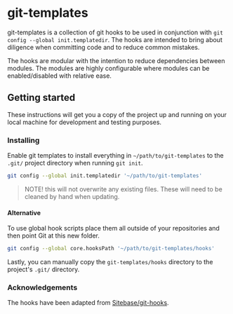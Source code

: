 # git-templates

git-templates is a collection of git hooks to be used in conjunction with `git config --global init.templatedir`. The hooks are intended to bring about diligence when committing code and to reduce common mistakes.

The hooks are modular with the intention to reduce dependencies between modules. The modules are highly configurable where modules can be enabled/disabled with relative ease. 

## Getting started

These instructions will get you a copy of the project up and running on your local machine for development and testing purposes.

### Installing

Enable git templates to install everything in `~/path/to/git-templates` to the `.git/` project directory when running `git init`.

```bash
git config --global init.templatedir '~/path/to/git-templates'
```

> NOTE! this will not overwrite any existing files. These will need to be cleaned by hand when updating.

#### Alternative

To use global hook scripts place them all outside of your repositories and then point Git at this new folder.

```bash
git config --global core.hooksPath '~/path/to/git-templates/hooks'
```

Lastly, you can manually copy the `git-templates/hooks` directory to the project's `.git/` directory.

### Acknowledgements

The hooks have been adapted from [Sitebase/git-hooks](<https://github.com/Sitebase/git-hooks>).

